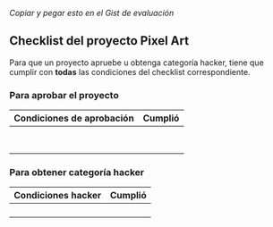 *Copiar y pegar esto en el Gist de evaluación*

## Checklist del proyecto Pixel Art
Para que un proyecto apruebe u obtenga categoría hacker, tiene que cumplir con **todas** las condiciones del checklist correspondiente.

### Para aprobar el proyecto
| Condiciones de aprobación                       			   | Cumplió |
| :------------------------------------------------------------| ------- |
| 			                          		   |         |
| 										       |         |
| 				     			   |         |
|  		       |         |
| 			       			       |         |
| 										 			   |         |
| 						   |         |
| 			       |         |

### Para obtener categoría hacker
| Condiciones hacker                     | Cumplió |
| :--------------------------------------| ------- |
| 					 |         |
|  	 |         |
| 					 |		   |
| 				 |		   |